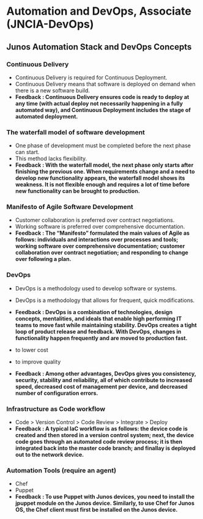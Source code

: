 # Automation and DevOps, Associate (JNCIA-DevOps)

## Junos Automation Stack and DevOps Concepts

### Continuous Delivery
+ Continuous Delivery is required for Continuous Deployment.
+ Continuous Delivery means that software is deployed on demand when there is a new software build.
+ **Feedback : Continuous Delivery ensures code is ready to deploy at any time (with actual deploy not necessarily happening in a fully automated way), and Continuous Deployment includes the stage of automated deployment.**

### The waterfall model of software development
+ One phase of development must be completed before the next phase can start.
+ This method lacks flexibility.
+ **Feedback : With the waterfall model, the next phase only starts after finishing the previous one. When requirements change and a need to develop new functionality appears, the waterfall model shows its weakness. It is not flexible enough and requires a lot of time before new functionality can be brought to production.**

### Manifesto of Agile Software Development
+ Customer collaboration is preferred over contract negotiations.
+ Working software is preferred over comprehensive documentation.
+ **Feedback : The “Manifesto” formulated the main values of Agile as follows: individuals and interactions over processes and tools; working software over comprehensive documentation; customer collaboration over contract negotiation; and responding to change over following a plan.**

### DevOps
+ DevOps is a methodology used to develop software or systems.
+ DevOps is a methodology that allows for frequent, quick modifications.
+ **Feedback : DevOps is a combination of technologies, design concepts, mentalities, and ideals that enable high performing IT teams to move fast while maintaining stability. DevOps creates a tight loop of product release and feedback. With DevOps, changes in functionality happen frequently and are moved to production fast.**

+ to lower cost
+ to improve quality
+ **Feedback : Among other advantages, DevOps gives you consistency, security, stability and reliability, all of which contribute to increased speed, decreased cost of management per device, and decreased number of configuration errors.**

### Infrastructure as Code workflow
+ Code > Version Control > Code Review > Integrate > Deploy
+ **Feedback : A typical IaC workflow is as follows: the device code is created and then stored in a version control system; next, the device code goes through an automated code review process; it is then integrated back into the master code branch; and finallay is deployed out to the network device.**

### Automation Tools (require an agent)
+ Chef
+ Puppet
+ **Feedback : To use Puppet with Junos devices, you need to install the jpuppet module on the Junos device. Similarly, to use Chef for Junos OS, the Chef client must first be installed on the Junos device.**